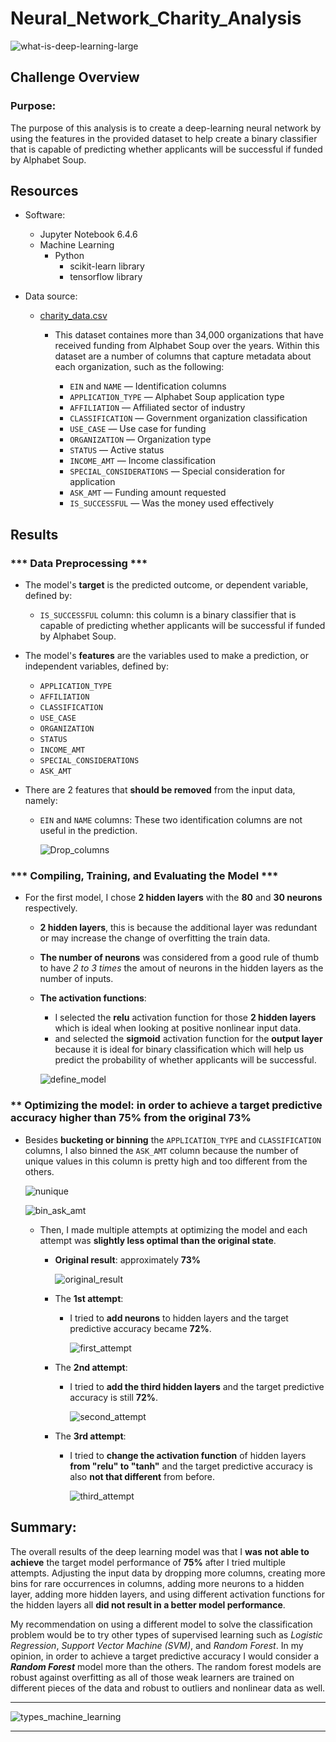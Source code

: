 # Neural_Network_Charity_Analysis

![what-is-deep-learning-large](https://user-images.githubusercontent.com/89308251/148670046-54ee764e-52a5-4cfa-99f6-05497c0e4002.jpg)





## Challenge Overview

### Purpose:

   The purpose of this analysis is to create a deep-learning neural network by using the features in the provided dataset to help create a binary classifier that is capable of predicting whether applicants will be successful if funded by Alphabet Soup.
 
## Resources
- Software:
   - Jupyter Notebook 6.4.6
   - Machine Learning
      - Python 
         - scikit-learn library
         - tensorflow library
   
- Data source: 
   - [charity_data.csv](https://github.com/SYDsCorner/Neural_Network_Charity_Analysis/blob/main/Resources/charity_data.csv)

      - This dataset containes more than 34,000 organizations that have received funding from Alphabet Soup over the years. Within this dataset are a number of columns that
        capture metadata about each organization, such as the following:

        - `EIN` and `NAME` — Identification columns
        - `APPLICATION_TYPE` — Alphabet Soup application type
        - `AFFILIATION` — Affiliated sector of industry
        - `CLASSIFICATION` — Government organization classification
        - `USE_CASE` — Use case for funding
        - `ORGANIZATION` — Organization type
        - `STATUS` — Active status
        - `INCOME_AMT` — Income classification
        - `SPECIAL_CONSIDERATIONS` — Special consideration for application
        - `ASK_AMT` — Funding amount requested
        - `IS_SUCCESSFUL` — Was the money used effectively

   
   
## Results 

### *** Data Preprocessing ***
   - The model's **target** is the predicted outcome, or dependent variable, defined by:
      - `IS_SUCCESSFUL` column: this column is a binary classifier that is capable of predicting whether applicants will be successful if funded by Alphabet Soup.
      
   - The model's **features** are the variables used to make a prediction, or independent variables, defined by:
      - `APPLICATION_TYPE` 
      - `AFFILIATION`
      - `CLASSIFICATION` 
      - `USE_CASE` 
      - `ORGANIZATION` 
      - `STATUS`
      - `INCOME_AMT` 
      - `SPECIAL_CONSIDERATIONS` 
      - `ASK_AMT` 
      
   - There are 2 features that **should be removed** from the input data, namely:
      - `EIN` and `NAME` columns: These two identification columns are not useful in the prediction. 
      
        ![Drop_columns](https://user-images.githubusercontent.com/89308251/148670603-121b5456-f25e-4564-9536-72a7fe787d2e.png)

	
### *** Compiling, Training, and Evaluating the Model ***
   - For the first model, I chose **2 hidden layers** with the **80** and **30 neurons** respectively.
      - **2 hidden layers**, this is because the additional layer was redundant or may increase the change of overfitting the train data.
      - **The number of neurons** was considered from a good rule of thumb to have *2 to 3 times* the amout of neurons in the hidden layers as the number of inputs.
      - **The activation functions**:
         - I selected the **relu** activation function for those **2 hidden layers** which is ideal when looking at positive nonlinear input data.
         - and selected the **sigmoid** activation function for the **output layer** because it is ideal for binary classification which will help us predict the probability of
           whether applicants will be successful.
           
          ![define_model](https://user-images.githubusercontent.com/89308251/148670697-983abeb0-93fc-4924-9252-2dd6f1bdcb8f.png)

      
### ** Optimizing the model: in order to achieve a target predictive accuracy higher than 75% from the **original 73%**
   - Besides **bucketing or binning** the `APPLICATION_TYPE` and `CLASSIFICATION` columns, I also binned the `ASK_AMT` column because the number of unique values in this
     column is pretty high and too different from the others. 
      
      ![nunique](https://user-images.githubusercontent.com/89308251/148671557-54b2addd-6740-4de5-ba11-35093a7581a6.png)

      
      ![bin_ask_amt](https://user-images.githubusercontent.com/89308251/148670530-a3ef4fee-d9d1-4ede-a300-165efa3dc6b8.png)

      
      - Then, I made multiple attempts at optimizing the model and each attempt was **slightly less optimal than the original state**.
      
         - **Original result**: approximately **73%**
            
            ![original_result](https://user-images.githubusercontent.com/89308251/148671119-e6b3c12c-9f1d-44bc-a6f3-2ff9e1e2b78f.png)

         - The **1st attempt**: 
            - I tried to **add neurons** to hidden layers and the target predictive accuracy became **72%**.
               
               ![first_attempt](https://user-images.githubusercontent.com/89308251/148671015-0760e5a2-2ca6-41f2-afae-b780b27c3d3d.png)

               
         - The **2nd attempt**:
            - I tried to **add the third hidden layers** and the target predictive accuracy is still **72%**.

               ![second_attempt](https://user-images.githubusercontent.com/89308251/148671290-1327c2df-40b9-4bcc-9889-c9ea4a56fc2a.png)


         - The **3rd attempt**: 
            - I tried to **change the activation function** of hidden layers **from "relu" to "tanh"** and the target predictive accuracy is also **not that different** from
              before.
               
               ![third_attempt](https://user-images.githubusercontent.com/89308251/148671355-c6337758-83e0-4578-9b13-04ec9346ca23.png)

   

## Summary: 

The overall results of the deep learning model was that I **was not able to achieve** the target model performance of **75%** after I tried multiple attempts. Adjusting the input data by dropping more columns, creating more bins for rare occurrences in columns, adding more neurons to a hidden layer, adding more hidden layers, and using different activation functions for the hidden layers all **did not result in a better model performance**. 

My recommendation on using a different model to solve the classification problem would be to try other types of supervised learning such as *Logistic Regression*, *Support Vector Machine (SVM)*, and *Random Forest*. In my opinion, in order to achieve a target predictive accuracy I would consider a ***Random Forest*** model more than the others. The random forest models are robust against overfitting as all of those weak learners are trained on different pieces of the data and robust to outliers and nonlinear data as well.    
   
--------------------------------------------

![types_machine_learning](https://user-images.githubusercontent.com/89308251/148670300-79c23207-49c7-4a6d-b3c5-bbf2b0fcc04a.png)

--------------------------------------------
 
   
